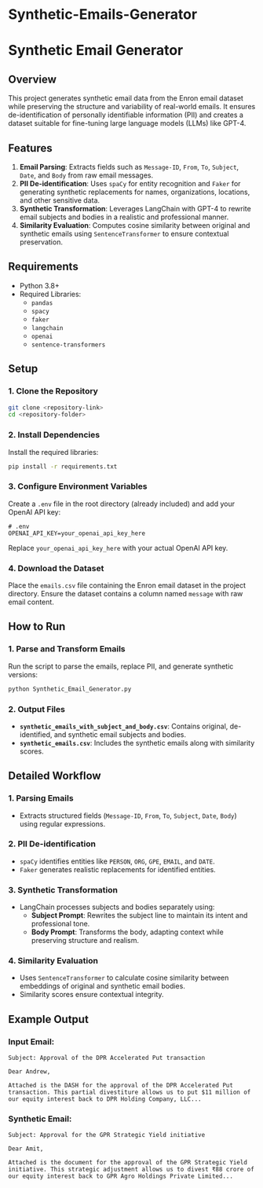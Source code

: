# Synthetic-Emails-Generator

# Synthetic Email Generator

## Overview
This project generates synthetic email data from the Enron email dataset while preserving the structure and variability of real-world emails. It ensures de-identification of personally identifiable information (PII) and creates a dataset suitable for fine-tuning large language models (LLMs) like GPT-4.

## Features
1. **Email Parsing**: Extracts fields such as `Message-ID`, `From`, `To`, `Subject`, `Date`, and `Body` from raw email messages.
2. **PII De-identification**: Uses `spaCy` for entity recognition and `Faker` for generating synthetic replacements for names, organizations, locations, and other sensitive data.
3. **Synthetic Transformation**: Leverages LangChain with GPT-4 to rewrite email subjects and bodies in a realistic and professional manner.
4. **Similarity Evaluation**: Computes cosine similarity between original and synthetic emails using `SentenceTransformer` to ensure contextual preservation.

## Requirements
- Python 3.8+
- Required Libraries:
  - `pandas`
  - `spacy`
  - `faker`
  - `langchain`
  - `openai`
  - `sentence-transformers`

## Setup

### 1. Clone the Repository
```bash
git clone <repository-link>
cd <repository-folder>
```

### 2. Install Dependencies
Install the required libraries:
```bash
pip install -r requirements.txt
```

### 3. Configure Environment Variables
Create a `.env` file in the root directory (already included) and add your OpenAI API key:
```env
# .env
OPENAI_API_KEY=your_openai_api_key_here
```
Replace `your_openai_api_key_here` with your actual OpenAI API key.

### 4. Download the Dataset
Place the `emails.csv` file containing the Enron email dataset in the project directory. Ensure the dataset contains a column named `message` with raw email content.

## How to Run

### 1. Parse and Transform Emails
Run the script to parse the emails, replace PII, and generate synthetic versions:
```bash
python Synthetic_Email_Generator.py
```

### 2. Output Files
- **`synthetic_emails_with_subject_and_body.csv`**: Contains original, de-identified, and synthetic email subjects and bodies.
- **`synthetic_emails.csv`**: Includes the synthetic emails along with similarity scores.

## Detailed Workflow

### 1. Parsing Emails
- Extracts structured fields (`Message-ID`, `From`, `To`, `Subject`, `Date`, `Body`) using regular expressions.

### 2. PII De-identification
- `spaCy` identifies entities like `PERSON`, `ORG`, `GPE`, `EMAIL`, and `DATE`.
- `Faker` generates realistic replacements for identified entities.

### 3. Synthetic Transformation
- LangChain processes subjects and bodies separately using:
  - **Subject Prompt**: Rewrites the subject line to maintain its intent and professional tone.
  - **Body Prompt**: Transforms the body, adapting context while preserving structure and realism.

### 4. Similarity Evaluation
- Uses `SentenceTransformer` to calculate cosine similarity between embeddings of original and synthetic email bodies.
- Similarity scores ensure contextual integrity.

## Example Output

### Input Email:
```plaintext
Subject: Approval of the DPR Accelerated Put transaction

Dear Andrew,

Attached is the DASH for the approval of the DPR Accelerated Put transaction. This partial divestiture allows us to put $11 million of our equity interest back to DPR Holding Company, LLC...
```

### Synthetic Email:
```plaintext
Subject: Approval for the GPR Strategic Yield initiative

Dear Amit,

Attached is the document for the approval of the GPR Strategic Yield initiative. This strategic adjustment allows us to divest ₹88 crore of our equity interest back to GPR Agro Holdings Private Limited...
```
